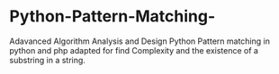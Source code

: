 # Python-Pattern-Matching-

Adavanced Algorithm Analysis and Design 
Python Pattern matching in python and php adapted for find 
Complexity and the existence of a substring in a string.
